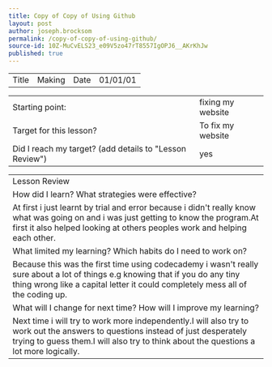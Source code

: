 ```yaml
---
title: Copy of Copy of Using Github
layout: post
author: joseph.brocksom
permalink: /copy-of-copy-of-using-github/
source-id: 10Z-MuCvELS23_e09V5zo47rT8557IgOPJ6__AKrKhJw
published: true
---
```

<table>
  <tr>
    <td>Title</td>
    <td>Making</td>
    <td>Date</td>
    <td>01/01/01</td>
  </tr>
</table>


<table>
  <tr>
    <td>Starting point:</td>
    <td>fixing my website</td>
  </tr>
  <tr>
    <td>Target for this lesson?</td>
    <td>To fix my website</td>
  </tr>
  <tr>
    <td>Did I reach my target? 
(add details to "Lesson Review")</td>
    <td> yes</td>
  </tr>
</table>


<table>
  <tr>
    <td>Lesson Review</td>
  </tr>
  <tr>
    <td>How did I learn? What strategies were effective? </td>
  </tr>
  <tr>
    <td>At first i just learnt by trial and error because i didn't really know what was going on and i was just getting to know the program.At first it also helped looking at others peoples work and helping each other.</td>
  </tr>
  <tr>
    <td>What limited my learning? Which habits do I need to work on? </td>
  </tr>
  <tr>
    <td>Because this was the first time using codecademy i wasn't really sure about a lot of things e.g knowing that if you do any tiny thing wrong like a capital letter it could completely mess all of the coding up.</td>
  </tr>
  <tr>
    <td>What will I change for next time? How will I improve my learning?</td>
  </tr>
  <tr>
    <td>Next time i will try to work more independently.I will also try to work out the answers to questions instead of just desperately trying to guess them.I will also try to think about the questions a lot more logically.</td>
  </tr>
</table>


